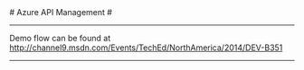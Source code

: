 ﻿<a name="title" />
# Azure API Management #

---

Demo flow can be found at http://channel9.msdn.com/Events/TechEd/NorthAmerica/2014/DEV-B351  

---
